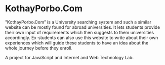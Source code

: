 # KothayPorbo.Com
"KothayPorbo.Com” is a University searching system and such a similar website can be mostly
found for abroad universities. It lets students provide their own input of requirements which then
suggests to them universities accordingly. Ex-students can also use this website to write about
their own experiences which will guide these students to have an idea about the whole journey
before they enroll.

A project for JavaScript and Internet and Web Technology Lab. 
